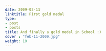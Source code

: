 ```yaml
---
date: 2009-02-11
linktitle: First gold medal
type:
- post
- posts
title: And finally a gold medal in School :)
cover : "feb-11-2009.jpg"
weight: 10
---
```

